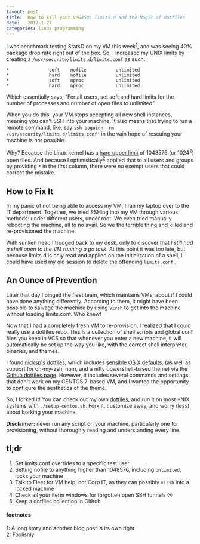 ```yaml
---
layout: post
title:  How to kill your VM&#58; limits.d and the Magic of dotfiles
date:   2017-1-27
categories: linux programming
---
```


I was benchmark testing StatsD on my VM this week<sup>[1](#myfootnote1)</sup>, and was seeing 40% package drop rate right out of the box. So, I increased my UNIX limits by creating a `/usr/security/limits.d/limits.conf` as such:

```
*               soft    nofile           unlimited
*               hard    nofile           unlimited
*               soft    nproc            unlimited
*               hard    nproc            unlimited
```
Which essentially says, “For all users, set soft and hard limits for the number of processes and number of open files to unlimited”.

When you do this, your VM stops accepting all new shell instances, meaning you can't SSH into your machine. It also means that trying to run a remote command, like, say `ssh boguinn 'rm /usr/security/limits.d/limits.conf'` in the vain hope of rescuing your machine is not possible.

Why? Because the Linux kernel has a [hard upper limit](http://four-eyes.net/2012/09/etcsecuritylimits-conf-nofile-absolute-maximum/) of 1048576 (or 1024<sup>2</sup>) open files. And because I optimistically<sup>[2](#myfootnote2)</sup> applied that to all users and groups by providing `*` in the first column, there were no exempt users that could correct the mistake.

## How to Fix It

In my panic of not being able to access my VM, I ran my laptop over to the IT department. Together, we tried SSHing into my VM through various methods: under different users, under root. We even tried manually rebooting the machine, all to no avail. So we the terrible thing and killed and re-provisioned the machine.

With sunken head I trudged back to my desk, only to discover that *I still had a shell open to the VM running a go task*. At this point it was too late, but because limits.d is only read and applied on the initialization of a shell, I could have used my old session to delete the  offending `limits.conf` .

## An Ounce of Prevention

Later that day I pinged the fleet team, which maintains VMs, about if I could have done anything differently. According to them, it might have been possible to salvage the machine by using `virsh` to get into the machine without loading limits.conf. Who knew!

Now that I had a completely fresh VM to re-provision, I realized that I could really use a dotfiles repo. This is a collection of shell scripts and global conf files you keep in VCS so that whenever you enter a new machine, it will automatically be set up the way you like, with the correct shell interpreter, binaries, and themes.

I found [nicksp's dotfiles](https://github.com/nicksp/dotfiles), which includes [sensible OS X defaults](https://github.com/nicksp/dotfiles/blob/master/osx/set-defaults.sh), (as well as support for oh-my-zsh, npm, and a nifty powershell-based theme) via the [Github dotfiles page](github.dotfies.io). However, it includes several commands and settings that don't work on my CENTOS 7-based VM, and I wanted the opportunity to configure the aesthetics of the theme.

So, I forked it! You can check out my own [dotfiles](https://github.com/broguinn/dotfiles), and run it on most *NIX systems with `./setup-centos.sh`. Fork it, customize away, and worry (less) about borking your machine.

**Disclaimer:** never run any script on your machine, particularly one for provisioning, without thoroughly reading and understanding every line.

## tl;dr

1. Set limits.conf overrides to a specific test user
2. Setting nofile to anything higher than 1048576, including `unlimited`, locks your machine
3. Talk to Fleet for VM help, not Corp IT, as they can possibly `virsh` into a locked machine
4. Check all your iterm windows for forgotten open SSH tunnels :cry:
5. Keep a dotfiles collection in Github

#### footnotes

<a name="myfootnote1">1</a>: A long story and another blog post in its own right<br>
<a name="myfootnote2">2</a>: Foolishly
